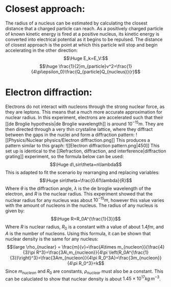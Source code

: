 
# Closest approach:

The radius of a nucleus can be estimated by calculating the closest distance that a charged particle can reach. As a positively charged particle of known kinetic energy is fired at a positive nucleus, its kinetic energy is converted into electrical potential as it begins to be repulsed. The distance of closest approach is the point at which this particle will stop and begin accelerating in the other direction:
$$\Huge E_k=E_V:$$
$$\huge \frac{1}{2}m_{particle}v^2=\frac{1}{4\pi\epsilon_0}\frac{Q_{particle}Q_{nucleus}}{r}$$
# Electron diffraction:

Electrons do not interact with nucleons through the strong nuclear force, as they are leptons. This means that a much more accurate approximation for nuclear radius. In this experiment, electrons are accelerated such that their [[de Broglie hypothesis|de Broglie wavelength]] is around $10^{-15}m$. They are then directed through a very thin crystaline lattice, where they diffract between the gaps in the nuclei and form a diffraction pattern:
![[Physics/Nuclear physics/Electron diffraction.png]]
This produces a pattern similar to this graph:
![[Electron diffraction pattern.png|450]]
This set up is identical to the [[Refraction, diffraction, and interference|diffraction grating]] experiment, so the formula below can be used:
$$\Huge d\,sin\theta=n\lambda$$
This is adapted to fit the scenario by rearranging and replacing variables:
$$\Huge sin\theta=\frac{0.61\lambda}{R}$$
Where $\theta$ is the diffraction angle, $\lambda$ is the de broglie wavelength of the electron, and $R$ is the nuclear radius. This experiment showed that the nuclear radius for any nucleus was about $10^{-15}m$, however this value varies with the amount of nucleons in the nucleus. The radius of any nucleus is given by:
$$\Huge R=R_0A^{\frac{1}{3}}$$
Where $R$ is nuclear radius, $R_0$ is a constant with a value of about $1.4fm$, and $A$ is the number of nucleons. Using this formula, it can be shown that nuclear density is the same for any nucleus:
$$\large \rho_{nuclear} = \frac{m}{v}=\frac{A\times m_{nucleon}}{\frac{4}{3}\pi R^3}=\frac{3A\,m_{nucleon}}{4\pi \left(R_0A^{\frac{1}{3}}\right)^3}=\frac{3Am_{nucleon}}{4\pi R_0^3A}=\frac{3m_{nucleon}}{4\pi R_0^3}=k$$
Since $m_{nucleon}$ and $R_0$ are constants, $\rho_{nuclear}$ must also be a constant. This can be caluclated to show that nuclear density is about $1.45\times10^{17}kg\,m^{-3}$. 

